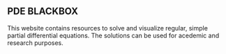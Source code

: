 ## PDE BLACKBOX

This website contains resources to solve and visualize regular, simple partial differential equations. The solutions can be used for acedemic and research purposes.
